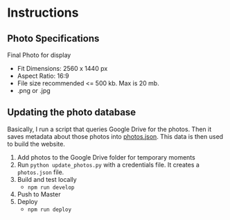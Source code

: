# Instructions

## Photo Specifications

Final Photo for display
- Fit Dimensions: 2560 x 1440 px
- Aspect Ratio: 16:9
- File size recommended <= 500 kb. Max is 20 mb.
- .png or .jpg

## Updating the photo database
Basically, I run a script that queries Google Drive for the photos. Then it saves metadata about those photos into 
[photos.json](_data/photos.json). This data is then used to build the website.

1. Add photos to the Google Drive folder for temporary moments
1. Run `python update_photos.py` with a credentials file. It creates a `photos.json` file.
1. Build and test locally
    - `npm run develop`
1. Push to Master
1. Deploy
    - `npm run deploy`